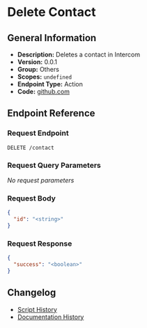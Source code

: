 <!-- BEGIN GENERATED CONTENT -->
# Delete Contact

## General Information

- **Description:** Deletes a contact in Intercom
- **Version:** 0.0.1
- **Group:** Others
- **Scopes:** `undefined`
- **Endpoint Type:** Action
- **Code:** [github.com](https://github.com/NangoHQ/integration-templates/tree/main/integrations/intercom/actions/delete-contact.ts)


## Endpoint Reference

### Request Endpoint

`DELETE /contact`

### Request Query Parameters

_No request parameters_

### Request Body

```json
{
  "id": "<string>"
}
```

### Request Response

```json
{
  "success": "<boolean>"
}
```

## Changelog

- [Script History](https://github.com/NangoHQ/integration-templates/commits/main/integrations/intercom/actions/delete-contact.ts)
- [Documentation History](https://github.com/NangoHQ/integration-templates/commits/main/integrations/intercom/actions/delete-contact.md)

<!-- END  GENERATED CONTENT -->

